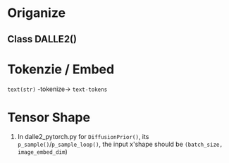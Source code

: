 # Origanize
## Class DALLE2()



# Tokenzie / Embed

`text(str)` -tokenize-> `text-tokens`

# Tensor Shape
1. In dalle2_pytorch.py for `DiffusionPrior()`, its `p_sample()`/`p_sample_loop()`, the input x'shape should be `(batch_size, image_embed_dim`)
